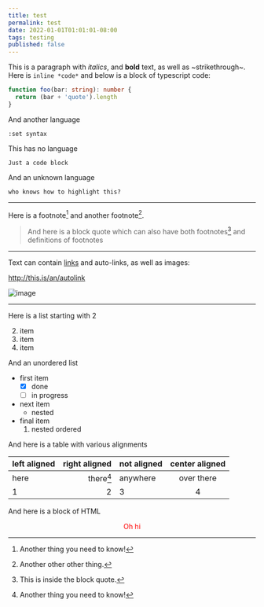 ```yaml
---
title: test
permalink: test
date: 2022-01-01T01:01:01-08:00
tags: testing
published: false
---
```


This is a paragraph with _italics_, and **bold** text, as well as
~strikethrough~. Here is `inline *code*` and below is a block of typescript
code:

```ts
function foo(bar: string): number {
  return (bar + 'quote').length
}
```

And another language

```vim
:set syntax
```

This has no language

```
Just a code block
```

And an unknown language

```unknownlang
who knows how to highlight this?
```

---

Here is a footnote[^note] and another footnote[^other].

[^other]: Another other other thing.
[^note]: Another thing you need to know!

> And here is a block quote which can also have both footnotes[^see] and
> definitions of footnotes
>
> [^see]: This is inside the block quote.

---

Text can contain [links] and auto-links, as well as images:

http://this.is/an/autolink

![image]

[image]: https://uploads0.wikiart.org/images/sol-lewitt/lines-in-all-directions-1993.jpg 'Lines in all directions'
[links]: https://leebyron.com 'go home'

---

Here is a list starting with 2

2. item
3. item
4. item

And an unordered list

- first item
  - [x] done
  - [ ] in progress
- next item
  - nested
- final item
  1. nested ordered

And here is a table with various alignments

| left aligned | right aligned | not aligned | center aligned |
| :----------- | ------------: | ----------- | :------------: |
| here         |  there[^note] | anywhere    |   over there   |
| 1            |             2 | 3           |       4        |

And here is a block of HTML

<div style="text-align: center;"><span style="color: red;">Oh hi</span></div>

<!-- And here is a comment -- it should not appear in the output -->
